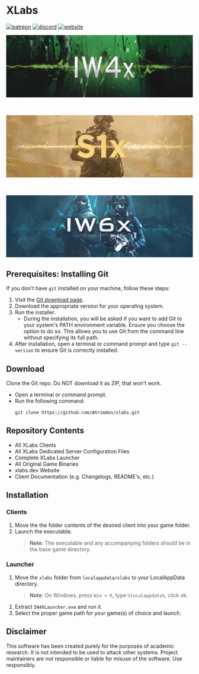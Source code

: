 # XLabs

[![patreon](https://img.shields.io/badge/patreon-support-blue.svg?logo=patreon)](https://www.patreon.com/xlabsproject)
[![discord](https://img.shields.io/endpoint?url=https://momo5502.com/iw4x/members-badge.php)](https://discord.gg/sKeVmR3)
[![website](https://img.shields.io/badge/Repackers-_Website-blue)](https://rimmyscorner.com/)

<p align="center">
  <img src="assets/github/banner-iw4x.png?raw=true" />
</p>

<br/>

<p align="center">
  <img src="assets/github/banner-s1x.png?raw=true" />
</p>

<br/>

<p align="center">
  <img alig src="assets/github/banner-iw6x.png?raw=true"/>
</p>

## Prerequisites: Installing Git

If you don't have `git` installed on your machine, follow these steps:

1. Visit the [Git download page](https://git-scm.com/downloads).
2. Download the appropriate version for your operating system.
3. Run the installer.
   - During the installation, you will be asked if you want to add Git to your system's PATH environment variable. Ensure you choose the option to do so. This allows you to use Git from the command line without specifying its full path.
4. After installation, open a terminal or command prompt and type `git --version` to ensure Git is correctly installed.

## Download
Clone the Git repo. Do NOT download it as ZIP, that won't work.

   - Open a terminal or command prompt.
   - Run the following command:
     ```
     git clone https://github.com/Ahrimdon/xlabs.git
     ```

## Repository Contents
  - All XLabs Clients
  - All XLabs Dedicated Server Configuration Files
  - Complete XLabs Launcher
  - All Original Game Binaries
  - xlabs.dev Website
  - Client Documentation (e.g. Changelogs, README's, etc.)

## Installation

### Clients

1. Move the the folder contents of the desired client into your game folder.
2. Launch the executable.
   > **Note**: The executable and any accompanying folders should be in the base game directory.

### Launcher

1. Move the `xlabs` folder from `localappdata/xlabs` to your LocalAppData directory.
    > **Note**: On Windows, press `Win + R`, type `%localappdata%`, click ok.
2. Extract `IW4XLauncher.exe` and run it.
3. Select the proper game path for your game(s) of choice and launch.

## Disclaimer

This software has been created purely for the purposes of
academic research. It is not intended to be used to attack
other systems. Project maintainers are not responsible or
liable for misuse of the software. Use responsibly.
